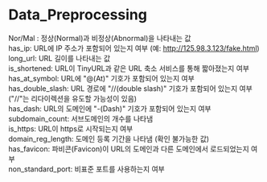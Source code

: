 # Data_Preprocessing

Nor/Mal : 정상(Normal)과 비정상(Abnormal)을 나타내는 값 <br/>
has_ip: URL에 IP 주소가 포함되어 있는지 여부 (예: http://125.98.3.123/fake.html) <br/>
long_url: URL 길이를 나타내는 값 <br/>
is_shortened: URL이 TinyURL과 같은 URL 축소 서비스를 통해 짧아졌는지 여부 <br/>
has_at_symbol: URL에 "@(At)" 기호가 포함되어 있는지 여부 <br/>
has_double_slash: URL 경로에 "//(double slash)" 기호가 포함되어 있는지 여부 ("//"는 리다이렉션을 유도할 가능성이 있음) <br/>
has_dash: URL의 도메인에 "-(Dash)" 기호가 포함되어 있는지 여부 <br/>
subdomain_count: 서브도메인의 개수를 나타냄 <br/>
is_https: URL이 https로 시작되는지 여부 <br/>
domain_reg_length: 도메인 등록 기간을 나타냄 (확인 불가능한 값) <br/>
has_favicon: 파비콘(Favicon)이 URL의 도메인과 다른 도메인에서 로드되었는지 여부 <br/>
non_standard_port: 비표준 포트를 사용하는지 여부 <br/>
